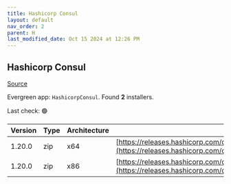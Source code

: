 ```yaml
---
title: Hashicorp Consul
layout: default
nav_order: 2
parent: H
last_modified_date: Oct 15 2024 at 12:26 PM
---
```


## Hashicorp Consul

[Source](https://www.consul.io/)

Evergreen app: `HashicorpConsul`. Found **2** installers.

Last check: 🟢

| Version | Type | Architecture | URI                                                                                                                                                          |
| ------- | ---- | ------------ | ------------------------------------------------------------------------------------------------------------------------------------------------------------ |
| 1.20.0  | zip  | x64          | [https://releases.hashicorp.com/consul/1.20.0/consul_1.20.0_windows_amd64.zip](https://releases.hashicorp.com/consul/1.20.0/consul_1.20.0_windows_amd64.zip) |
| 1.20.0  | zip  | x86          | [https://releases.hashicorp.com/consul/1.20.0/consul_1.20.0_windows_386.zip](https://releases.hashicorp.com/consul/1.20.0/consul_1.20.0_windows_386.zip)     |
